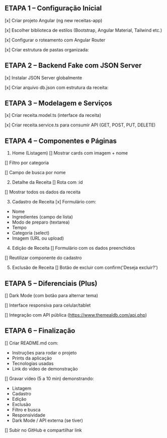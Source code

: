 ## ETAPA 1 – Configuração Inicial
[x] Criar projeto Angular (ng new receitas-app)

[x] Escolher biblioteca de estilos (Bootstrap, Angular Material, Tailwind etc.)

[x] Configurar o roteamento com Angular Router

[x] Criar estrutura de pastas organizada:

## ETAPA 2 – Backend Fake com JSON Server
[x] Instalar JSON Server globalmente

[x] Criar arquivo db.json com estrutura da receita:

## ETAPA 3 – Modelagem e Serviços
[x] Criar receita.model.ts (interface da receita)

[x] Criar receita.service.ts para consumir API (GET, POST, PUT, DELETE)

## ETAPA 4 – Componentes e Páginas
1. Home (Listagem)
[] Mostrar cards com imagem + nome

[] Filtro por categoria

[] Campo de busca por nome

2. Detalhe da Receita
[] Rota com :id

[] Mostrar todos os dados da receita

3. Cadastro de Receita
[x] Formulário com:

  - Nome
  - Ingredientes (campo de lista)
  - Modo de preparo (textarea)
  - Tempo
  - Categoria (select)
  - Imagem (URL ou upload)

4. Edição de Receita
[] Formulário com os dados preenchidos

[] Reutilizar componente do cadastro

5. Exclusão de Receita
[] Botão de excluir com confirm('Deseja excluir?')

## ETAPA 5 – Diferenciais (Plus)
[] Dark Mode (com botão para alternar tema)

[] Interface responsiva para celular/tablet

[] Integração com API pública (https://www.themealdb.com/api.php)

## ETAPA 6 – Finalização
[] Criar README.md com:

  - Instruções para rodar o projeto
  - Prints da aplicação
  - Tecnologias usadas
  - Link do vídeo de demonstração

[] Gravar vídeo (5 a 10 min) demonstrando:

  - Listagem 
  - Cadastro
  - Edição
  - Exclusão
  - Filtro e busca
  - Responsividade
  - Dark Mode / API externa (se tiver)

[] Subir no GitHub e compartilhar link

